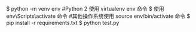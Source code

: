 $ python -m venv env  #Python 2 使用 virtualenv env 命令
$ 使用 env\Scripts\activate 命令 #其他操作系统使用 source env/bin/activate 命令
$ pip install -r requirements.txt
$ python test.py